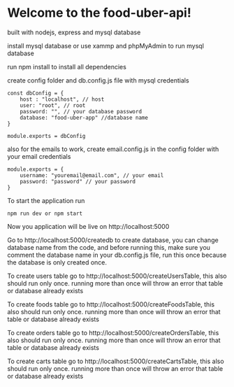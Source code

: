 # Welcome to the food-uber-api!

built with nodejs, express and mysql database

install mysql database or use xammp and phpMyAdmin to run mysql database

run npm install to install all dependencies

create config folder and db.config.js file with mysql credentials

    const dbConfig = {
        host : "localhost", // host
        user: "root", // root
        password: "", // your database password
        database: "food-uber-app" //database name
    }

    module.exports = dbConfig

also for the emails to work, create email.config.js in the config folder with your email credentials

    module.exports = {
        username: "youremail@email.com", // your email
        password: "password" // your password
    }

To start the application run  
    
    npm run dev or npm start

Now you application will be live on http://localhost:5000  

Go to http://localhost:5000/createdb to create database, you can change database name from the code, and before running this, make sure you comment the database name in your db.config.js file, run this once because the database is only created once.

To create users table go to http://localhost:5000/createUsersTable, this also should run only once. running more than once will throw an error that table or database already exists

To create foods table go to http://localhost:5000/createFoodsTable, this also should run only once. running more than once will throw an error that table or database already exists

To create orders table go to http://localhost:5000/createOrdersTable, this also should run only once. running more than once will throw an error that table or database already exists

To create carts table go to http://localhost:5000/createCartsTable, this also should run only once. running more than once will throw an error that table or database already exists

